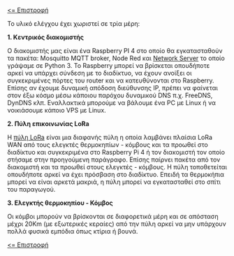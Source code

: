 <a href="../README.md"><= Επιστροφή</a><br>

<p>Το υλικό ελέγχου έχει χωριστεί σε τρία μέρη:</p>
  <b>1. Κεντρικός διακομιστής</b>
  <p>Ο διακομιστής μας είναι ένα Raspberry PI 4 στο οποίο θα εγκατασταθούν τα πακέτα: Mosquitto MQTT broker, Node Red και <a href="/LoRaWan_Lite/NW_Server" target="_blank">Network Server</a> το οποίο γράψαμε σε Python 3. Το Raspberry μπορεί να βρίσκεται οπουδήποτε αρκεί να υπάρχει σύνδεση με το διαδίκτυο, να έχουν ανοίξει οι συγκεκριμένες πόρτες του router και να κατευθύνονται στο Raspberry. Επίσης αν έχουμε δυναμική απόδοση διεύθυνσης IP, πρέπει να φαίνεται στον έξω κόσμο μέσω κάποιου παρόχου δυναμικού DNS π.χ. FreeDNS, DynDNS κλπ. Εναλλακτικά μπορούμε να βάλουμε ένα PC με Linux ή να νοικιάσουμε κάποιο VPS με Linux.</p>
  <b>2. Πύλη επικοινωνίας LoRa</b>
  <p>Η <a href="/LoRa_GateWay">πύλη LoRa</a> είναι μια διαφανής πύλη η οποία λαμβάνει πλαίσια LoRa WAN από τους ελεγκτές θερμοκηπίων - κόμβους και τα προωθεί στο διαδίκτυο και συγκεκριμένα στο Raspberry Pi 4 ή τον διακομιστή τον οποίο στήσαμε στην προηγούμενη παράγραφο. Επίσης παίρνει πακέτα από τον διακομιστή και τα προωθεί στους ελεγκτές - κόμβους. Η πύλη τοποθετείται οπουδήποτε αρκεί να έχει πρόσβαση στο διαδίκτυο. Επειδή τα θερμοκήπια μπορεί να είναι αρκετά μακριά, η πύλη μπορεί να εγκατασταθεί στο σπίτι του παραγωγού.</p>
  <b>3. Ελεγκτής θερμοκηπίου - Κόμβος</b>
<p>Οι κόμβοι μπορούν να βρίσκονται σε διαφορετικά μέρη και σε απόσταση μέχρι 20Km (με εξωτερικές κεραίες) από την πύλη αρκεί να μην υπάρχουν πολλά φυσικά εμπόδια όπως κτίρια ή βουνά.</p>

<a href="../README.md"><= Επιστροφή</a><br>
